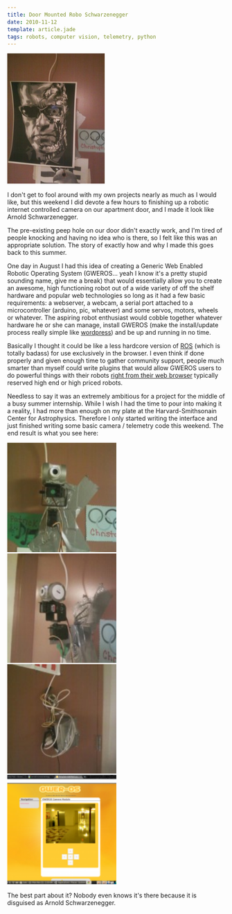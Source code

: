 ```yaml
---
title: Door Mounted Robo Schwarzenegger
date: 2010-11-12
template: article.jade
tags: robots, computer vision, telemetry, python
---
```


<div class="media-container">

<img src="/img/posts/downsize_4-225x300.jpg">

</div>

I don't get to fool around with my own projects nearly as much as I would like, but this weekend I did devote a few hours to finishing up a robotic internet controlled camera on our apartment door, and I made it look like Arnold Schwarzenegger.

<span class="more"></span>

The pre-existing peep hole on our door didn't exactly work, and I'm tired of people knocking and having no idea who is there, so I felt like this was an appropriate solution. The story of exactly how and why I made this goes back to this summer.

One day in August I had this idea of creating a Generic Web Enabled Robotic Operating System (GWEROS... yeah I know it's a pretty stupid sounding name, give me a break) that would essentially allow you to create an awesome, high functioning robot out of a wide variety of off the shelf hardware and popular web technologies so long as it had a few basic requirements: a webserver, a webcam, a serial port attached to a microcontroller (arduino, pic, whatever) and some servos, motors, wheels or whatever. The aspiring robot enthusiast would cobble together whatever hardware he or she can manage, install GWEROS (make the install/update process really simple like [wordpress](http://codex.wordpress.org/Installing_WordPress)) and be up and running in no time.

Basically I thought it could be like a less hardcore version of [ROS](http://www.ros.org/wiki/) (which is totally badass) for use exclusively in the browser. I even think if done properly and given enough time to gather community support, people much smarter than myself could write plugins that would allow GWEROS users to do powerful things with their robots [right from their web browser](http://mjpg-streamer.svn.sourceforge.net/viewvc/mjpg-streamer/mjpg-streamer/www/javascript_motiondetection.html?revision=83&view=markup&pathrev=83) typically reserved high end or high priced robots.

Needless to say it was an extremely ambitious for a project for the middle of a busy summer internship. While I wish I had the time to pour into making it a reality, I had more than enough on my plate at the Harvard-Smithsonain Center for Astrophysics. Therefore I only started writing the interface and just finished writing some basic camera / telemetry code this weekend. The end result is what you see here:

<div class="media-container">

<img width="50%" src="/img/posts/downsize_2-150x150.jpg">
<img width="50%" src="/img/posts/downsize-150x150.jpg">
<img width="50%" src="/img/posts/downsize_3-150x150.jpg">
<img width="50%" src="/img/posts/Screenshot-150x150.png">

</div>

The best part about it? Nobody even knows it's there because it is disguised as Arnold Schwarzenegger.
